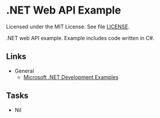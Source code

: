 # .NET Web API Example

Licensed under the MIT License. See file [LICENSE](./LICENSE).

.NET web API example. Example includes code written in C#.

## Links

* General
  * [Microsoft .NET Development Examples](https://github.com/mneiferbag/csharp-examples)

## Tasks

- Nil
